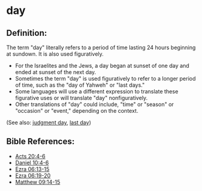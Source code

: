 # day #

## Definition: ##

The term "day" literally refers to a period of time lasting 24 hours beginning at sundown. It is also used figuratively.

* For the Israelites and the Jews, a day began at sunset of one day and ended at sunset of the next day.
* Sometimes the term "day" is used figuratively to refer to a longer period of time, such as the "day of Yahweh" or "last days."
* Some languages will use a different expression to translate these figurative uses or will translate "day" nonfiguratively.
* Other translations of "day" could include, "time" or "season" or "occasion" or "event," depending on the context.

(See also: [judgment day](../kt/judgmentday.md), [last day](../kt/lastday.md))

## Bible References: ##

* [Acts 20:4-6](en/tn/act/help/20/04)
* [Daniel 10:4-6](en/tn/dan/help/10/04)
* [Ezra 06:13-15](en/tn/ezr/help/06/13)
* [Ezra 06:19-20](en/tn/ezr/help/06/19)
* [Matthew 09:14-15](en/tn/mat/help/09/14)